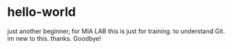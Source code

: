 # hello-world
just another beginner, for MIA LAB
this is just for training. to understand Git. im new to this. thanks.
Goodbye!
